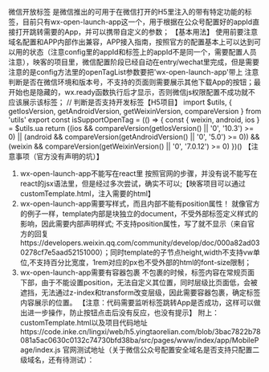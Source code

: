 微信开放标签 是微信推出的可用于在微信打开的H5里注入的带有特定功能的标签，目前只有wx-open-launch-app这一个，用于根据在公众号配置好的appId直接打开跳转需要的App，并可以携带自定义的参数；
【基本用法】
使用前要注意域名配置和APP内部作出兼容，APP接入指南，按照官方的配置基本上可以达到可以用的状态（注意config里的appId和标签上的appId不是同一个，需要配置人员注意），映客的项目里，微信配置阶段已经自动在entry/wechat里完成，但是需要注意的是config方法里的openTagList参数要把'wx-open-launch-app'带上
注意判断是否在微信环境和版本号，不支持的页面则需要展示其他下载App的按钮；<wx-open-launch-app/>最开始也是隐藏的，wx.ready函数执行后才显示，否则微信js权限配置不成功就不应该展示该标签；
// 判断是否支持开发标签【H5项目】
import $utils, { getIosVersion, getAndroidVersion, getWeixinVersion, compareVersion } from 'utils'
export const isSupportOpenTag = (() => {
 const { weixin, android, ios } = $utils.ua
 return ((ios && compareVersion(getIosVersion() || '0', '10.3') >= 0) ||
    (android && compareVersion(getAndroidVersion() || '0', '5.0') >= 0)) &&
    (weixin && compareVersion(getWeixinVersion() || '0', '7.0.12') >= 0)
})()
【注意事项（官方没有声明的坑）】
1. wx-open-launch-app不能写在react里
按照官网的步骤，并没有说不能写在react的jsx语法里，但是经过多次尝试，确实不可以;【映客项目可以通过customTemplate.html，注入需要的html】
2. wx-open-launch-app需要写样式，而且内部不能有position属性！
就像官方的例子一样，template内部是块独立的document，不受外部标签定义样式的影响，因此需要内部声明样式; 不支持position属性，写了就不显示（来自官方的回复https://developers.weixin.qq.com/community/develop/doc/000a82ad030278cf7e5aad52151000）；同时template的子节点height,width不支持vw单位,不支持百分比宽度，1rem对应的px也不受外部的html的font-size限制；
3. wx-open-launch-app需要有容器包裹
不包裹的时候，标签内容在常规页面下部，由于不能设置position，无法自定义其位置，同时层级比页面低，会被遮挡，无法通过z-index和transform改变层级，因此需要容器包裹，确定标签内容展示的位置。
【注意：代码需要监听标签跳转App是否成功，这样可以做出进一步操作，防止按钮点击后没有反应，也没有提示】
附上：customTemplate.html以及项目代码地址https://code.inke.cn/lingxi/web/h5.yingtaorelian.com/blob/3bac7822b78081a5ac0630c0132c74730bfd38ba/src/pages/www/index/app/MobilePage/index.js
官网测试地址（关于微信公众号配置安全域名是否支持只配置二级域名，还有待测试）：
<!-- <!DOCTYPE html> -->
<div id='wola' class="mobile-page-download" style="display: none;">
  <wx-open-launch-app id="launch-btn" appid="wx28c9ad1851ed576d" extinfo="extinfo">
    <template >
      <style>
 /* 1rem = 32px */
 .btn {
          width: 200px;
          height: 45px;
          line-height: 45px;
          text-align: center;
          font-size: 17px;
          color: #fff;
        }
 </style>
      <div class="btn">启动对缘APP</div>
    </template>
  </wx-open-launch-app>
</div>